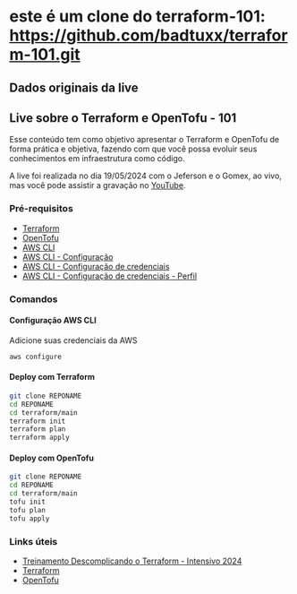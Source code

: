 # este é um clone do terraform-101: https://github.com/badtuxx/terraform-101.git

## Dados originais da live

## Live sobre o Terraform e OpenTofu - 101
Esse conteúdo tem como objetivo apresentar o Terraform e OpenTofu de forma prática e objetiva, fazendo com que você possa evoluir seus conhecimentos em infraestrutura como código.

A live foi realizada no dia 19/05/2024 com o Jeferson e o Gomex, ao vivo, mas você pode assistir a gravação no [YouTube](https://www.youtube.com/watch?v=HSaaD2wpgTk).

### Pré-requisitos

- [Terraform](https://www.terraform.io/downloads.html)
- [OpenTofu](https://opentofu.org/docs/intro/install/)
- [AWS CLI](https://docs.aws.amazon.com/cli/latest/userguide/install-cliv2.html)
- [AWS CLI - Configuração](https://docs.aws.amazon.com/cli/latest/userguide/cli-configure-quickstart.html)
- [AWS CLI - Configuração de credenciais](https://docs.aws.amazon.com/cli/latest/userguide/cli-configure-files.html)
- [AWS CLI - Configuração de credenciais - Perfil](https://docs.aws.amazon.com/cli/latest/userguide/cli-configure-profiles.html)


### Comandos

#### Configuração AWS CLI
Adicione suas credenciais da AWS

```bash
aws configure
```
#### Deploy com Terraform

```bash
git clone REPONAME
cd REPONAME
cd terraform/main
terraform init
terraform plan
terraform apply
```

#### Deploy com OpenTofu

```bash
git clone REPONAME
cd REPONAME
cd terraform/main
tofu init
tofu plan
tofu apply
```

### Links úteis

 - [Treinamento Descomplicando o Terraform - Intensivo 2024](https://www.linuxtips.io/treinamento-terraform-2024)
 - [Terraform](https://www.terraform.io/)
 - [OpenTofu](https://opentofu.org/)

